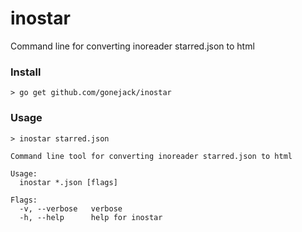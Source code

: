 # inostar
Command line for converting inoreader starred.json to html

### Install
```shell
> go get github.com/gonejack/inostar
```

### Usage
```shell
> inostar starred.json
```
```
Command line tool for converting inoreader starred.json to html

Usage:
  inostar *.json [flags]

Flags:
  -v, --verbose   verbose
  -h, --help      help for inostar

```
